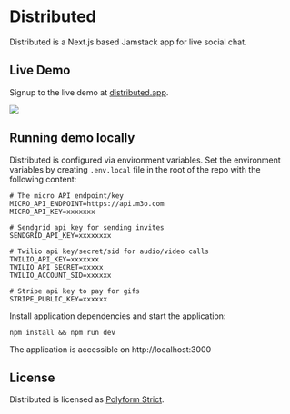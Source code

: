 # Distributed

Distributed is a Next.js based Jamstack app for live social chat.


## Live Demo

Signup to the live demo at [distributed.app](https://distributed.app).

<img src="screenshot.png" />


## Running demo locally

Distributed is configured via environment variables. Set the environment
variables by creating `.env.local` file in the root of the repo with the
following content:

```
# The micro API endpoint/key
MICRO_API_ENDPOINT=https://api.m3o.com
MICRO_API_KEY=xxxxxxx

# Sendgrid api key for sending invites
SENDGRID_API_KEY=xxxxxxxx

# Twilio api key/secret/sid for audio/video calls
TWILIO_API_KEY=xxxxxxx
TWILIO_API_SECRET=xxxxx
TWILIO_ACCOUNT_SID=xxxxxx

# Stripe api key to pay for gifs
STRIPE_PUBLIC_KEY=xxxxxx
```

Install application dependencies and start the application:

```
npm install && npm run dev
```

The application is accessible on http://localhost:3000


## License

Distributed is licensed as [Polyform Strict](https://polyformproject.org/licenses/strict/1.0.0/).
